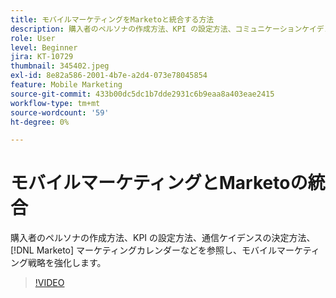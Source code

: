 ```yaml
---
title: モバイルマーケティングをMarketoと統合する方法
description: 購入者のペルソナの作成方法、KPI の設定方法、コミュニケーションケイデンスの決定方法、使用方法を見る [!DNL Marketo’s] マーケティングカレンダーなどを参照し、モバイルマーケティング戦略を強化します。
role: User
level: Beginner
jira: KT-10729
thumbnail: 345402.jpeg
exl-id: 8e82a586-2001-4b7e-a2d4-073e78045854
feature: Mobile Marketing
source-git-commit: 433b00dc5dc1b7dde2931c6b9eaa8a403eae2415
workflow-type: tm+mt
source-wordcount: '59'
ht-degree: 0%

---
```


# モバイルマーケティングとMarketoの統合

購入者のペルソナの作成方法、KPI の設定方法、通信ケイデンスの決定方法、 [!DNL Marketo] マーケティングカレンダーなどを参照し、モバイルマーケティング戦略を強化します。

>[!VIDEO](https://video.tv.adobe.com/v/345402/?quality=12&learn=on)
